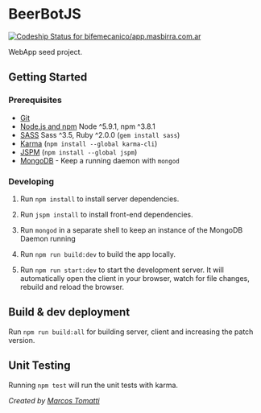 # BeerBotJS
[ ![Codeship Status for bifemecanico/app.masbirra.com.ar](https://app.codeship.com/projects/df104030-f2d9-0133-d508-16a4a456a383/status?branch=master)](https://app.codeship.com/projects/149609)

WebApp seed project.

## Getting Started

### Prerequisites

- [Git](https://git-scm.com/)
- [Node.js and npm](nodejs.org) Node ^5.9.1, npm ^3.8.1
- [SASS](sass-lan.com) Sass ^3.5, Ruby ^2.0.0 (`gem install sass`)
- [Karma](http://gruntjs.com/) (`npm install --global karma-cli`)
- [JSPM](http://jspm.io/) (`npm install --global jspm`)
- [MongoDB](https://www.mongodb.org/) - Keep a running daemon with `mongod`

### Developing

1. Run `npm install` to install server dependencies.

2. Run `jspm install` to install front-end dependencies.

3. Run `mongod` in a separate shell to keep an instance of the MongoDB Daemon running

4. Run `npm run build:dev` to build the app locally.

5. Run `npm run start:dev` to start the development server. It will automatically open the client in your browser, watch for file changes, rebuild and reload the browser.

## Build & dev deployment

Run `npm run build:all` for building server, client and increasing the patch version.

## Unit Testing

Running `npm test` will run the unit tests with karma.

_Created by [Marcos Tomatti](mailto:marcos@birra.com.ar)_